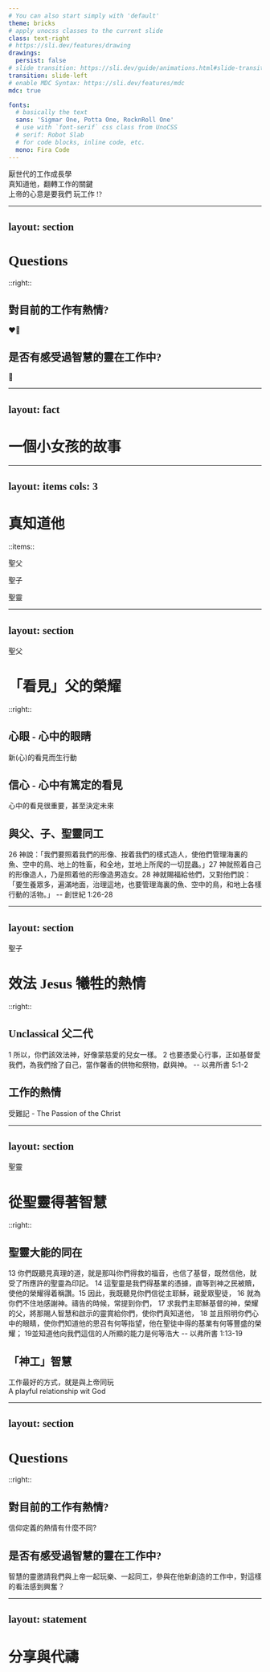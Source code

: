 ```yaml
---
# You can also start simply with 'default'
theme: bricks
# apply unocss classes to the current slide
class: text-right
# https://sli.dev/features/drawing
drawings:
  persist: false
# slide transition: https://sli.dev/guide/animations.html#slide-transitions
transition: slide-left
# enable MDC Syntax: https://sli.dev/features/mdc
mdc: true

fonts:
  # basically the text
  sans: 'Sigmar One, Potta One, RocknRoll One'
  # use with `font-serif` css class from UnoCSS
  # serif: Robot Slab
  # for code blocks, inline code, etc.
  mono: Fira Code
---
```


<div mt-1 class="potta">厭世代的工作成長學</div>
<div mt-2 op75 text-4xl class="potta">真知道他，翻轉工作的關鍵</div>

<div class="pt-12">
  <span @click="$slidev.nav.next" class="px-2 py-1 rounded cursor-pointer" hover="bg-grey bg-op75">
    上帝的心意是要我們 玩工作 !?<carbon:arrow-right class="inline"/>
  </span>
</div>

<style>
h1, h2, div {
  font-family: "Sigmar One", "Potta One"
}

.potta {
  font-family: "Sigmar One", "Potta One"
}

.rocknroll {
  font-family: "Sigmar One", "RocknRoll One"
}
</style>


<!--
-->
---
layout: section
---

# Questions

::right::

## 對目前的工作有熱情?

<p text-3xl>❤️‍🔥</p>

## 是否有感受過智慧的靈在工作中?

<p text-3xl>👼</p>

<style>
h1, h2 {
  font-family: "Sigmar One", "Potta One"
}
</style>


---
layout: fact
---

# 一個小女孩的故事

<style>
h1, h2 {
  font-family: "Sigmar One", "Potta One"
}
</style>


---
layout: items
cols: 3
---

# 真知道他

::items::

<!-- <Polygon1 w="20" h="20" m="auto"/>
<Polygon2 w="20" h="20" m="auto"/>
<Polygon3 w="20" h="20" m="auto"/>
<Polygon4 w="20" h="20" m="auto"/>
<Polygon5 w="20" h="20" m="auto"/>
<Polygon6 w="20" h="20" m="auto"/>
<Polygon7 w="20" h="20" m="auto"/>
<Polygon8 w="20" h="20" m="auto"/>
<Polygon9 w="20" h="20" m="auto"/>
<Polygon10 w="20" h="20" m="auto"/>
<Polygon11 w="20" h="20" m="auto"/> -->

<Polygon7 w="20" h="20" m="auto"/>
<Polygon2 w="20" h="20" m="auto"/>
<Polygon3 w="20" h="20" m="auto"/>

<p text-2xl>聖父</p>

<p text-2xl>聖子</p>

<p text-2xl>聖靈</p>

<style>
h1, h2 {
  font-family: "Sigmar One", "Potta One"
}
</style>


---
layout: section
---

<div text-xl class="potta" op50>聖父</div>

# 「看見」父的榮耀

::right::


<h2>心眼 - 心中的眼睛</h2>

<p op60>新(心)的看見而生行動</p>


<h2>信心 - 心中有篤定的看見</h2>

<p op60>心中的看見很重要，甚至決定未來</p>


<h2>與父、子、聖靈同工</h2>

<p op60> 26 神說：「我們要照着我們的形像、按着我們的樣式造人，使他們管理海裏的魚、空中的鳥、地上的牲畜，和全地，並地上所爬的一切昆蟲。」27 神就照着自己的形像造人，乃是照着他的形像造男造女。28 神就賜福給他們，又對他們說：「要生養眾多，遍滿地面，治理這地，也要管理海裏的魚、空中的鳥，和地上各樣行動的活物。」 -- 創世紀 1:26-28</p>



<style>
h1, h2, h3 {
  font-family: "Sigmar One", "Potta One"
}

.potta {
  font-family: "Sigmar One", "Potta One"
}
</style>


---
layout: section
---
<div text-xl class="potta" op50>聖子</div>

# 效法 Jesus 犧牲的熱情

::right::


<h2>Unclassical 父二代</h2>

<p op60>1 所以，你們該效法神，好像蒙慈愛的兒女一樣。 2 也要憑愛心行事，正如基督愛我們，為我們捨了自己，當作馨香的供物和祭物，獻與神。 -- 以弗所書 5:1-2</p>


<h2>工作的熱情</h2>

<p>受難記 - The Passion of the Christ</p>


<style>
h1, h2 {
  font-family: "Sigmar One", "Potta One"
}

.potta {
  font-family: "Sigmar One", "Potta One"
}
</style>


---
layout: section
---

<div text-xl class="potta" op50>聖靈</div>

# 從聖靈得著智慧

::right::


<h2>聖靈大能的同在</h2>

<p op60> 13 你們既聽見真理的道，就是那叫你們得救的福音，也信了基督，既然信他，就受了所應許的聖靈為印記。 14 這聖靈是我們得基業的憑據，直等到神之民被贖，使他的榮耀得着稱讚。15 因此，我既聽見你們信從主耶穌，親愛眾聖徒， 16 就為你們不住地感謝神。禱告的時候，常提到你們， 17 求我們主耶穌基督的神，榮耀的父，將那賜人智慧和啟示的靈賞給你們，使你們真知道他， 18 並且照明你們心中的眼睛，使你們知道他的恩召有何等指望，他在聖徒中得的基業有何等豐盛的榮耀； 19並知道他向我們這信的人所顯的能力是何等浩大 -- 以弗所書 1:13-19</p>
<!-- <p op60></p>
<p op60>賜人智慧和啟示的靈</p> -->


<h2>「神工」智慧</h2>

<p op60>工作最好的方式，就是與上帝同玩<br>A playful relationship wit God</p>


<style>
h1, h2 {
  font-family: "Sigmar One", "Potta One"
}

.potta {
  font-family: "Sigmar One", "Potta One"
}
</style>


---
layout: section
---

# Questions

::right::

## 對目前的工作有熱情? 

<p op60>信仰定義的熱情有什麼不同?</p>

## 是否有感受過智慧的靈在工作中?

<p op60>智慧的靈邀請我們與上帝一起玩樂、一起同工，參與在他新創造的工作中，對這樣的看法感到興奮？</p>


<style>
h1, h2 {
  font-family: "Sigmar One", "Potta One"
}
</style>



---
layout: statement
---

# 分享與代禱


<style>
h1, h2 {
  font-family: "Sigmar One", "Potta One"
}
</style>
